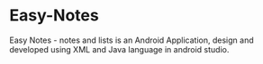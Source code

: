 # Easy-Notes
Easy Notes - notes and lists is an Android Application, design and developed using XML and Java language in android studio.
